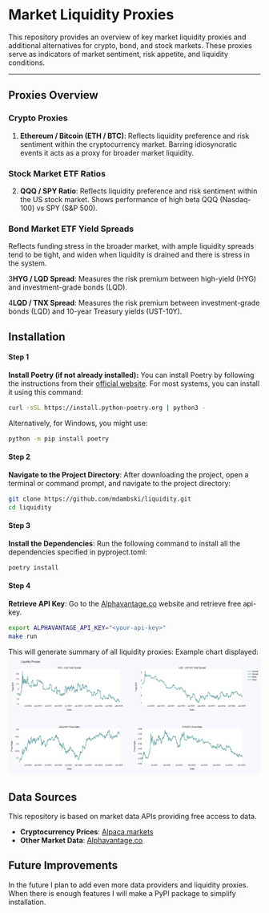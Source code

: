 # Market Liquidity Proxies

This repository provides an overview of key market liquidity proxies and additional alternatives for crypto, bond, and stock markets. These proxies serve as indicators of market sentiment, risk appetite, and liquidity conditions.

---

## Proxies Overview

### Crypto Proxies

1. **Ethereum / Bitcoin (ETH / BTC)**:
Reflects liquidity preference and risk sentiment within the cryptocurrency market. Barring idiosyncratic events it acts as a proxy for broader market liquidity.

### Stock Market ETF Ratios
2. **QQQ / SPY Ratio**:
Reflects liquidity preference and risk sentiment within the US stock market. Shows performance of high beta QQQ (Nasdaq-100) vs SPY (S&P 500).

### Bond Market ETF Yield Spreads
Reflects funding stress in the broader market, with ample liquidity spreads tend to be tight, and widen when liquidity is drained and there is stress in the system.

3**HYG / LQD Spread**:
Measures the risk premium between high-yield (HYG) and investment-grade bonds (LQD).

4**LQD / TNX Spread**:
Measures the risk premium between investment-grade bonds (LQD) and 10-year Treasury yields (UST-10Y).


## Installation

#### Step 1
**Install Poetry (if not already installed):**
You can install Poetry by following the instructions from their [official website](https://python-poetry.org/).
For most systems, you can install it using this command:
```bash
curl -sSL https://install.python-poetry.org | python3 -
```

Alternatively, for Windows, you might use:
```bash
python -m pip install poetry
```

#### Step 2
**Navigate to the Project Directory**: After downloading the project, open a terminal or command prompt, and navigate to the project directory:
```bash
git clone https://github.com/mdambski/liquidity.git
cd liquidity
```

#### Step 3
**Install the Dependencies**: Run the following command to install all the dependencies specified in pyproject.toml:
```bash
poetry install
```

#### Step 4
**Retrieve API Key**: Go to the [Alphavantage.co](https://www.alphavantage.co/) website and retrieve free api-key.
```bash
export ALPHAVANTAGE_API_KEY="<your-api-key>"
make run
```

This will generate summary of all liquidity proxies:
Example chart displayed:
![Liquidity proxies](liquidity/data/examples/liquidity-proxies.png)


## Data Sources

This repository is based on market data APIs providing free access to data.

- **Cryptocurrency Prices**: [Alpaca.markets](https://alpaca.markets/)
- **Other Market Data**: [Alphavantage.co](https://www.alphavantage.co/)


## Future Improvements
In the future I plan to add even more data providers and liquidity proxies.
When there is enough features I will make a PyPI package to simplify installation.
